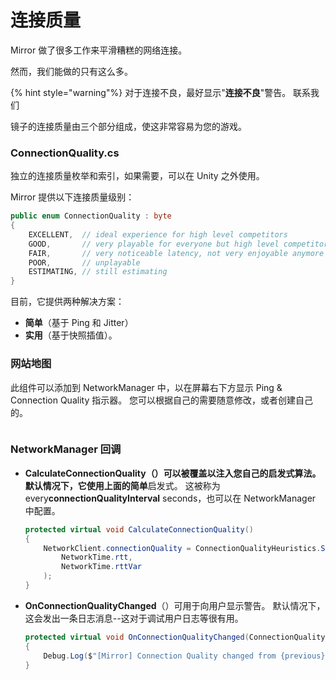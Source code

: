 # 连接质量

Mirror 做了很多工作来平滑糟糕的网络连接。

然而，我们能做的只有这么多。

{% hint style="warning"%}
对于连接不良，最好显示"**连接不良**"警告。
联系我们

镜子的连接质量由三个部分组成，使这非常容易为您的游戏。

### **ConnectionQuality.cs**

独立的连接质量枚举和索引，如果需要，可以在 Unity 之外使用。

Mirror 提供以下连接质量级别：

```csharp
public enum ConnectionQuality : byte
{
    EXCELLENT,  // ideal experience for high level competitors
    GOOD,       // very playable for everyone but high level competitors
    FAIR,       // very noticeable latency, not very enjoyable anymore
    POOR,       // unplayable
    ESTIMATING, // still estimating
}
```

目前，它提供两种解决方案：&#x20;

- **简单**（基于 Ping 和 Jitter）&#x20;
- **实用**（基于快照插值）。

### 网站地图

此组件可以添加到 NetworkManager 中，以在屏幕右下方显示 Ping & Connection Quality 指示器。 您可以根据自己的需要随意修改，或者创建自己的。

<figure><img src="../../.gitbook/assets/2023-06-25 - connection quality, gui, callback.png" alt=""> <figcaption></figcaption></figure>

### **NetworkManager 回调**

- **CalculateConnectionQuality（）**可以被覆盖以注入您自己的启发式算法。 默认情况下，它使用上面的**简单**启发式。 这被称为 every**connectionQualityInterval** seconds，也可以在 NetworkManager 中配置。

  ```csharp
  protected virtual void CalculateConnectionQuality()
  {
      NetworkClient.connectionQuality = ConnectionQualityHeuristics.Simple(
          NetworkTime.rtt,
          NetworkTime.rttVar
      );
  }
  ```

- **OnConnectionQualityChanged**（）可用于向用户显示警告。 默认情况下，这会发出一条日志消息--这对于调试用户日志等很有用。

  ```csharp
  protected virtual void OnConnectionQualityChanged(ConnectionQuality previous, ConnectionQuality current)
  {
      Debug.Log($"[Mirror] Connection Quality changed from {previous} to {current}");
  }
  ```
